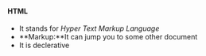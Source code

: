 #### HTML
- It stands for *Hyper Text Markup Language*
- **Markup:**It can jump you to some other document 
- It is declerative
